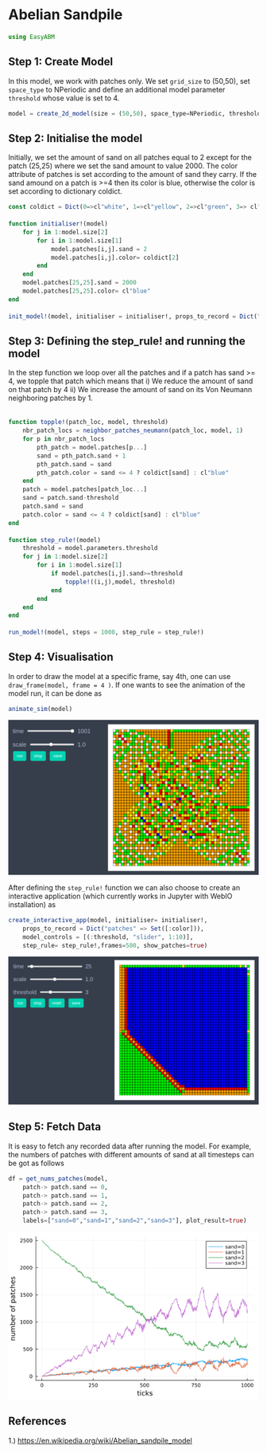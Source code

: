 # Abelian Sandpile

```julia
using EasyABM
```

## Step 1: Create Model

In this model, we work with patches only. We set `grid_size` to (50,50), set `space_type` to NPeriodic and define an additional model parameter `threshold` whose value is set to 4. 


```julia
model = create_2d_model(size = (50,50), space_type=NPeriodic, threshold = 4)
```

## Step 2: Initialise the model

Initially, we set the amount of sand on all patches equal to 2 except for the patch (25,25) where we set the sand amount to value 2000. The color attribute of patches is set according to the amount of sand they carry. If the sand amound on a patch is >=4 then its color is blue, otherwise the color is set according to dictionary coldict. 


```julia
const coldict = Dict(0=>cl"white", 1=>cl"yellow", 2=>cl"green", 3=> cl"orange", 4=>cl"red")

function initialiser!(model)
    for j in 1:model.size[2]
        for i in 1:model.size[1]
            model.patches[i,j].sand = 2
            model.patches[i,j].color= coldict[2]
        end
    end
    model.patches[25,25].sand = 2000
    model.patches[25,25].color= cl"blue"
end

init_model!(model, initialiser = initialiser!, props_to_record = Dict("patches" => Set([:color,:sand])))
```

## Step 3: Defining the step_rule! and running the model

In the step function we loop over all the patches and if a patch has sand >= 4, we topple that patch which means that i) We reduce the amount of sand on that patch by 4 ii) We increase the amount of sand on its Von Neumann neighboring patches by 1. 

```julia

function topple!(patch_loc, model, threshold)
    nbr_patch_locs = neighbor_patches_neumann(patch_loc, model, 1)
    for p in nbr_patch_locs
        pth_patch = model.patches[p...]
        sand = pth_patch.sand + 1
        pth_patch.sand = sand
        pth_patch.color = sand <= 4 ? coldict[sand] : cl"blue" 
    end
    patch = model.patches[patch_loc...]
    sand = patch.sand-threshold
    patch.sand = sand
    patch.color = sand <= 4 ? coldict[sand] : cl"blue" 
end

function step_rule!(model)
    threshold = model.parameters.threshold
    for j in 1:model.size[2]
        for i in 1:model.size[1]
            if model.patches[i,j].sand>=threshold
                topple!((i,j),model, threshold)
            end
        end
    end
end

run_model!(model, steps = 1000, step_rule = step_rule!)
```
## Step 4: Visualisation 

In order to draw the model at a specific frame, say 4th, one can use `draw_frame(model, frame = 4 )`. If one wants to see the animation of the model run, it can be done as 

```julia
animate_sim(model)
```

![png](assets/AbelianSandpile/AbelianSandpileAnim1.png)


After defining the `step_rule!` function we can also choose to create an interactive application (which currently works in Jupyter with WebIO installation) as 

```julia
create_interactive_app(model, initialiser= initialiser!,
    props_to_record = Dict("patches" => Set([:color])),
    model_controls = [(:threshold, "slider", 1:10)],
    step_rule= step_rule!,frames=500, show_patches=true) 
```

![png](assets/AbelianSandpile/AbelianSandpileIntApp1.png)


## Step 5: Fetch Data 

It is easy to fetch any recorded data after running the model. For example, the numbers of patches with different amounts of sand at all timesteps can be got as follows

```julia
df = get_nums_patches(model, 
    patch-> patch.sand == 0, 
    patch-> patch.sand == 1, 
    patch-> patch.sand == 2, 
    patch-> patch.sand == 3,
    labels=["sand=0","sand=1","sand=2","sand=3"], plot_result=true)
```

![png](assets/AbelianSandpile/plot1.png)

## References 
1.) https://en.wikipedia.org/wiki/Abelian_sandpile_model